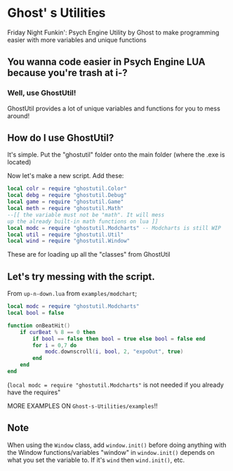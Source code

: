 # Ghost' s Utilities
Friday Night Funkin': Psych Engine Utility by Ghost to make programming easier with more variables and unique functions

## You wanna code easier in Psych Engine LUA because you're trash at i-?
### Well, use GhostUtil!

GhostUtil provides a lot of unique variables and functions for you to mess around!

## How do I use GhostUtil?
It's simple. Put the "ghostutil" folder onto the main folder (where the .exe is located)

Now let's make a new script. Add these:
```lua
local colr = require "ghostutil.Color"
local debg = require "ghostutil.Debug"
local game = require "ghostutil.Game"
local meth = require "ghostutil.Math"
--[[ the variable must not be "math". It will mess
up the already built-in math functions on lua ]]
local modc = require "ghostutil.Modcharts" -- Modcharts is still WIP
local util = require "ghostutil.Util"
local wind = require "ghostutil.Window"
```

These are for loading up all the "classes" from GhostUtil

## Let's try messing with the script.
From `up-n-down.lua` from `examples/modchart`;
```lua
local modc = require "ghostutil.Modcharts"
local bool = false

function onBeatHit()
    if curBeat % 8 == 0 then
        if bool == false then bool = true else bool = false end
        for i = 0,7 do
            modc.downscroll(i, bool, 2, "expoOut", true)
        end
    end
end
```

(`local modc = require "ghostutil.Modcharts"` is not needed if you already have the requires" 

MORE EXAMPLES ON `Ghost-s-Utilities/examples`!!

## Note
When using the `Window` class, add `window.init()` before doing anything with the Window functions/variables
"window" in `window.init()` depends on what you set the variable to. If it's `wind` then `wind.init()`, etc.
